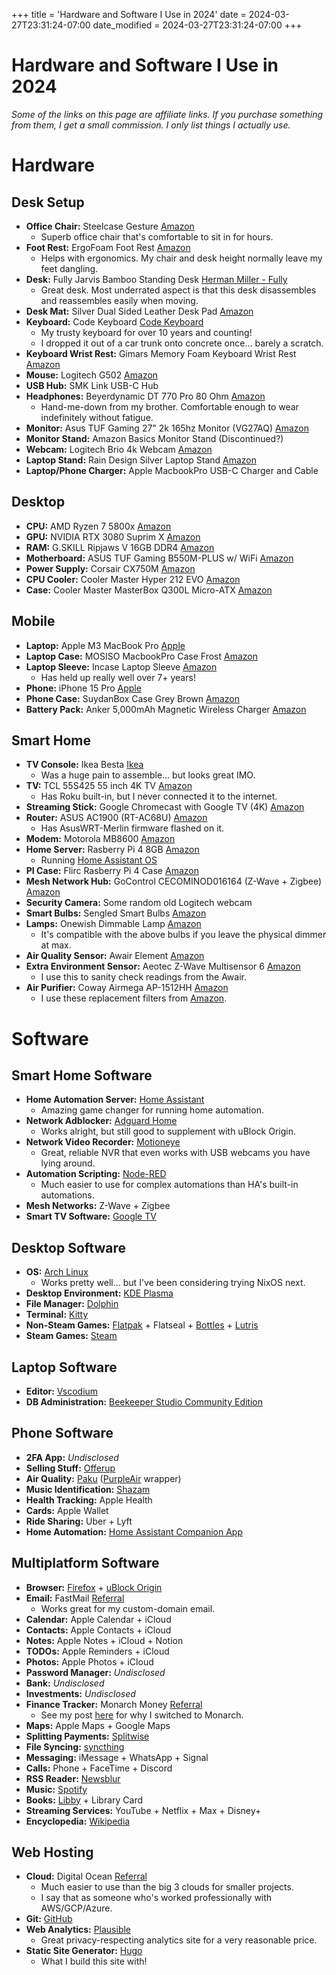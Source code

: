 +++
title = 'Hardware and Software I Use in 2024'
date = 2024-03-27T23:31:24-07:00
date_modified = 2024-03-27T23:31:24-07:00
+++

# Hardware and Software I Use in 2024

*Some of the links on this page are affiliate links. If you purchase something from them, I get a small commission. I only list things I actually use.*

# Hardware

## Desk Setup

- **Office Chair:** Steelcase Gesture [Amazon](https://www.amazon.com/Steelcase-442A40-5S25-Gesture-Graphite/dp/B016OIF2JU?dib=eyJ2IjoiMSJ9.eOtoDZVwar3G4EVPju5_QMJbim99hgz9D0La0E8PNZvB9uPQcg0iG5srYj-pjnBZ08Z0DwCVrWzKMqB0eHPrA5cipkHKNbqzif0M6Z5jgc071-soTOZkFfur3p98ZE6hvFoUGQCbmbSmYGucLHVcoH5sNmaa2ZfT1X3pXsNhz8ixcqssmoRTGEZdVv_73iVBXhOCnGPN4nH6ee4dvxmWeQ5Ysx0ylY9PMshtbedgOLGygr-r_7aMW7yDzndQvYkRc72rcRLNZhhPzJVIvbpGtIANSA6-2a_jEBlk4knbAoI.flwKJD5C6wWP-TcQHut2Zf9N2TvepQ4drLoF7eCrOIU&dib_tag=se&keywords=steelcase%2Bgesture&qid=1711343035&sr=8-5&th=1&linkCode=sl1&tag=mpeyton0e-20&linkId=4c98ed443b32456bb9753923ebbc6f20&language=en_US&ref_=as_li_ss_tl)
  - Superb office chair that's comfortable to sit in for hours.
- **Foot Rest:** ErgoFoam Foot Rest [Amazon](https://amzn.to/3VxIQNz)
  - Helps with ergonomics. My chair and desk height normally leave my feet dangling.
- **Desk:** Fully Jarvis Bamboo Standing Desk [Herman Miller - Fully](https://store.hermanmiller.com/standing-desks/jarvis-bamboo-standing-desk/2542428.html?lang=en_US)
  - Great desk. Most underrated aspect is that this desk disassembles and reassembles easily when moving.
- **Desk Mat:** Silver Dual Sided Leather Desk Pad [Amazon](https://amzn.to/43zzTFK)
- **Keyboard:** Code Keyboard [Code Keyboard](https://codekeyboards.com/)
  - My trusty keyboard for over 10 years and counting!
  - I dropped it out of a car trunk onto concrete once... barely a scratch.
- **Keyboard Wrist Rest:** Gimars Memory Foam Keyboard Wrist Rest [Amazon](https://amzn.to/4cyy6Vt)
- **Mouse:** Logitech G502 [Amazon](https://amzn.to/3ITnHpM)
- **USB Hub:** SMK Link USB-C Hub
- **Headphones:** Beyerdynamic DT 770 Pro 80 Ohm [Amazon](https://amzn.to/3TPJJzX)
  - Hand-me-down from my brother. Comfortable enough to wear indefinitely without fatigue.
- **Monitor:** Asus TUF Gaming 27" 2k 165hz Monitor (VG27AQ) [Amazon](https://amzn.to/3TSgBrT)
- **Monitor Stand:** Amazon Basics Monitor Stand (Discontinued?)
- **Webcam:** Logitech Brio 4k Webcam [Amazon](https://amzn.to/49a6yml)
- **Laptop Stand:** Rain Design Silver Laptop Stand [Amazon](https://amzn.to/3vAUA7k)
- **Laptop/Phone Charger:** Apple MacbookPro USB-C Charger and Cable

## Desktop

- **CPU:** AMD Ryzen 7 5800x [Amazon](https://amzn.to/43yIzfx)
- **GPU:** NVIDIA RTX 3080 Suprim X [Amazon](https://amzn.to/3xb4NrP)
- **RAM:** G.SKILL Ripjaws V 16GB DDR4 [Amazon](https://amzn.to/3TzeaZX)
- **Motherboard:** ASUS TUF Gaming B550M-PLUS w/ WiFi [Amazon](https://amzn.to/3TuZCdF)
- **Power Supply:** Corsair CX750M [Amazon](https://amzn.to/3PzOET6)
- **CPU Cooler:** Cooler Master Hyper 212 EVO [Amazon](https://amzn.to/3PBOH0v)
- **Case:** Cooler Master MasterBox Q300L Micro-ATX [Amazon](https://amzn.to/3TQtfaE)

## Mobile

- **Laptop:** Apple M3 MacBook Pro [Apple](https://www.apple.com/shop/buy-mac/macbook-pro)
- **Laptop Case:** MOSISO MacbookPro Case Frost [Amazon](https://amzn.to/3xivyKH)
- **Laptop Sleeve:** Incase Laptop Sleeve [Amazon](https://amzn.to/3TNg7mL)
  - Has held up really well over 7+ years!
- **Phone:** iPhone 15 Pro [Apple](https://www.apple.com/shop/buy-iphone/iphone-15-pro)
- **Phone Case:** SuydanBox Case Grey Brown [Amazon](https://amzn.to/3TzjTP8)
- **Battery Pack:** Anker 5,000mAh Magnetic Wireless Charger [Amazon](https://amzn.to/3IPujoY)

## Smart Home

- **TV Console:** Ikea Besta [Ikea](https://www.ikea.com/us/en/p/besta-tv-bench-with-doors-white-bjoerkoeviken-birch-veneer-s59422183/#content)
  - Was a huge pain to assemble... but looks great IMO.
- **TV:** TCL 55S425 55 inch 4K TV [Amazon](https://amzn.to/3vtwVpy)
  - Has Roku built-in, but I never connected it to the internet.
- **Streaming Stick:** Google Chromecast with Google TV (4K) [Amazon](https://amzn.to/3TVUArS)
- **Router:** ASUS AC1900 (RT-AC68U) [Amazon](https://amzn.to/49a9DTf)
  - Has AsusWRT-Merlin firmware flashed on it.
- **Modem:** Motorola MB8600 [Amazon](https://amzn.to/3TRCV4G)
- **Home Server:** Rasberry Pi 4 8GB [Amazon](https://amzn.to/4cwy5Bl)
  - Running [Home Assistant OS](https://www.home-assistant.io/installation/raspberrypi)
- **PI Case:** Flirc Rasberry Pi 4 Case [Amazon](https://amzn.to/3VBlXsP)
- **Mesh Network Hub:** GoControl CECOMINOD016164 (Z-Wave + Zigbee) [Amazon](https://amzn.to/3IY7lMk)
- **Security Camera:** Some random old Logitech webcam
- **Smart Bulbs:** Sengled Smart Bulbs [Amazon](https://amzn.to/3TDBENi)
- **Lamps:** Onewish Dimmable Lamp [Amazon](https://amzn.to/3Vxt71b)
  - It's compatible with the above bulbs if you leave the physical dimmer at max.
- **Air Quality Sensor:** Awair Element [Amazon](https://amzn.to/3TEsUq6)
- **Extra Environment Sensor:** Aeotec Z-Wave Multisensor 6 [Amazon](https://amzn.to/3IXwU02)
  - I use this to sanity check readings from the Awair.
- **Air Purifier:** Coway Airmega AP-1512HH [Amazon](https://amzn.to/3PBP0sg)
  - I use these replacement filters from [Amazon](https://amzn.to/3PBRneE).

# Software

## Smart Home Software
- **Home Automation Server:** [Home Assistant](https://www.home-assistant.io/)
  - Amazing game changer for running home automation.
- **Network Adblocker:** [Adguard Home](https://adguard.com/en/welcome.html)
  - Works alright, but still good to supplement with uBlock Origin.
- **Network Video Recorder:** [Motioneye](https://github.com/motioneye-project/motioneye)
  - Great, reliable NVR that even works with USB webcams you have lying around.
- **Automation Scripting:** [Node-RED](https://nodered.org/)
  - Much easier to use for complex automations than HA's built-in automations.
- **Mesh Networks:** Z-Wave + Zigbee
- **Smart TV Software:** [Google TV](https://tv.google/)

## Desktop Software
- **OS:** [Arch Linux](https://archlinux.org/)
  - Works pretty well... but I've been considering trying NixOS next.
- **Desktop Environment:** [KDE Plasma](https://kde.org/plasma-desktop/)
- **File Manager:** [Dolphin](https://apps.kde.org/dolphin/)
- **Terminal:** [Kitty](https://sw.kovidgoyal.net/kitty/)
- **Non-Steam Games:** [Flatpak](https://www.flatpak.org/) + Flatseal + [Bottles](https://usebottles.com/) + [Lutris](https://lutris.net/)
- **Steam Games:** [Steam](https://store.steampowered.com/)

## Laptop Software

- **Editor:** [Vscodium](https://vscodium.com/)
- **DB Administration:** [Beekeeper Studio Community Edition](https://github.com/beekeeper-studio/beekeeper-studio)

## Phone Software

- **2FA App:** *Undisclosed*
- **Selling Stuff:** [Offerup](https://offerup.com/)
- **Air Quality:** [Paku](https://paku.app/) ([PurpleAir](https://www2.purpleair.com/) wrapper)
- **Music Identification:** [Shazam](https://www.shazam.com/)
- **Health Tracking:** Apple Health
- **Cards:** Apple Wallet
- **Ride Sharing:** Uber + Lyft
- **Home Automation:** [Home Assistant Companion App](https://companion.home-assistant.io/)

## Multiplatform Software

- **Browser:** [Firefox](https://www.mozilla.org/en-US/firefox/new/) + [uBlock Origin](https://ublockorigin.com/)
- **Email:** FastMail [Referral](https://ref.fm/u29809832)
  - Works great for my custom-domain email.
- **Calendar:** Apple Calendar + iCloud
- **Contacts:** Apple Contacts + iCloud
- **Notes:** Apple Notes + iCloud + Notion
- **TODOs:** Apple Reminders + iCloud
- **Photos:** Apple Photos + iCloud
- **Password Manager:** *Undisclosed*
- **Bank:** *Undisclosed*
- **Investments:** *Undisclosed*
- **Finance Tracker:** Monarch Money [Referral](https://www.monarchmoney.com/referral/1o7b8u5y8f)
  - See my post [here](/posts/plaintext_accounting_to_saas) for why I switched to Monarch.
- **Maps:** Apple Maps + Google Maps
- **Splitting Payments:** [Splitwise](https://www.splitwise.com/)
- **File Syncing:** [syncthing](https://syncthing.net/)
- **Messaging:** iMessage + WhatsApp + Signal
- **Calls:** Phone + FaceTime + Discord
- **RSS Reader:** [Newsblur](https://www.newsblur.com/)
- **Music:** [Spotify](https://spotify.com/)
- **Books:** [Libby](https://libbyapp.com) + Library Card
- **Streaming Services:** YouTube + Netflix + Max + Disney+
- **Encyclopedia:** [Wikipedia](https://www.wikipedia.org/)

## Web Hosting

- **Cloud:** Digital Ocean [Referral](https://m.do.co/c/24abe0d00e81)
  - Much easier to use than the big 3 clouds for smaller projects.
  - I say that as someone who's worked professionally with AWS/GCP/Azure.
- **Git:** [GitHub](https://github.com/)
- **Web Analytics:** [Plausible](https://plausible.io)
  - Great privacy-respecting analytics site for a very reasonable price.
- **Static Site Generator:** [Hugo](https://gohugo.io/)
  - What I build this site with!
